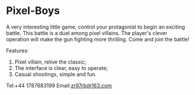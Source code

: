 # Pixel-Boys
A very interesting little game, control your protagonist to begin an exciting battle. This battle is a duel among pixel villains. The player's clever operation will make the gun fighting more thrilling. Come and join the battle! 

Features: 
1. Pixel villain, relive the classic; 
2. The interface is clear, easy to operate; 
3. Casual shootings, simple and fun.

Tel:+44 1787883199
Email:zr97rb@163.com
